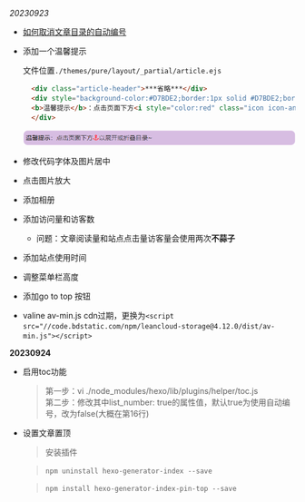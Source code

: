 *20230923*

+ [如何取消文章目录的自动编号](https://hwame.top/20200520/hello-hexo-troubleshooting.html#3-%E5%A6%82%E4%BD%95%E5%8F%96%E6%B6%88%E6%96%87%E7%AB%A0%E7%9B%AE%E5%BD%95%E7%9A%84%E8%87%AA%E5%8A%A8%E7%BC%96%E5%8F%B7)

+ 添加一个温馨提示

  文件位置`./themes/pure/layout/_partial/article.ejs`
  ```html
    <div class="article-header">***省略***</div>
    <div style="background-color:#D7BDE2;border:1px solid #D7BDE2;border-radius:10px;padding:5px">
    <b>温馨提示</b>：点击页面下方<i style="color:red" class="icon icon-anchor"></i>以展开或折叠目录~
    </div>
  ```
    ![20230923212035](https://raw.githubusercontent.com/abobot/blog-img/master/win/202309/20230923212035.png)

+ 修改代码字体及图片居中
+ 点击图片放大
+ 添加相册
+ 添加访问量和访客数
  + 问题：文章阅读量和站点点击量访客量会使用两次**不蒜子**
+ 添加站点使用时间
+ 调整菜单栏高度
+ 添加go to top 按钮
+ valine av-min.js cdn过期，更换为`<script src="//code.bdstatic.com/npm/leancloud-storage@4.12.0/dist/av-min.js"></script>`

**20230924**

+ 启用toc功能
  > 第一步：vi ./node_modules/hexo/lib/plugins/helper/toc.js</br>
  > 第二步：修改其中list_number: true的属性值，默认true为使用自动编号，改为false(大概在第16行)

+ 设置文章置顶
  > 安装插件

  > `npm uninstall hexo-generator-index --save`

  > `npm install hexo-generator-index-pin-top --save`